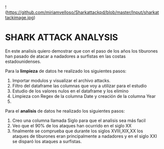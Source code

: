 !(https://github.com/miriamvelloso/Sharkattackpd/blob/master/Input/sharkattackimage.jpg)


# SHARK ATTACK ANALYSIS

En este analisis quiero demostrar que con el paso de los años los tiburones han pasado de atacar a nadadores a surfistas en las costas estadounidenses.

Para la **limpieza** de datos he realizado los siguientes pasos:
1. Importar modulos y visualizar el archivo attacks.
2. Filtro del dataframe las columnas que voy a utilizar para el estudio
3. Estudio de los valores nulos en el dataframe y los elimino
4. Limpieza con Regex de la columna Date y creación de la columna Year
5. 

Para el **analisis** de datos he realizado los siguientes pasos:
1. Creo una columna llamada Siglo para que el analisis sea más facil
2. Veo que el 90% de los ataques han ocurrido en el siglo XX
3. finalmente se comprueba que durante los siglos XVIII,XIX,XX los ataques de tiburones eran principalmente a nadadores y en el siglo XXI se disparó los ataques a surfistas.
